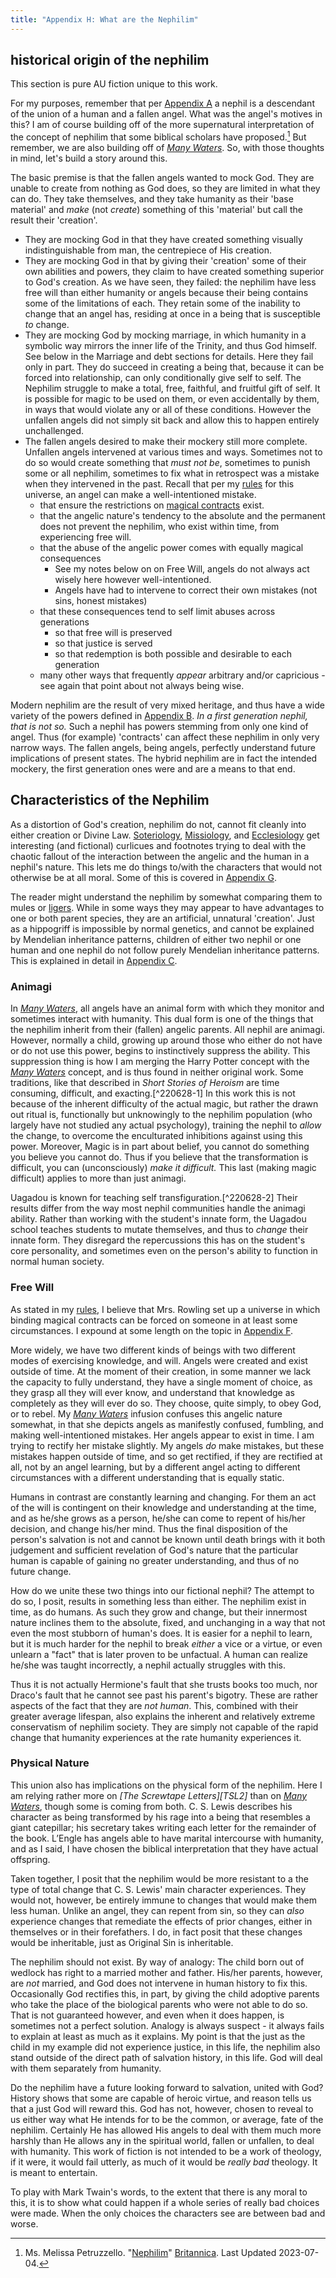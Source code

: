 ```yaml
---
title: "Appendix H: What are the Nephilim"
---
```


## historical origin of the nephilim

This section is pure AU fiction unique to this work.

For my purposes, remember that per [Appendix A][AA] a nephil is a descendant of the union
of a human and a fallen angel.  What was the angel's motives in this?  I am of course
building off of the more supernatural interpretation of the concept of nephilim that
some biblical scholars have proposed.[^230714-1]  But remember, we are also building off
of _[Many Waters][MW]_.  So, with those thoughts in mind, let's build a story around
this.

The basic premise is that the fallen angels wanted to mock God.  They are unable to
create from nothing as God does, so they are limited in what they can do.  They
take themselves, and they take humanity as their 'base material' and *make* (not
*create*) something of this 'material' but call the result their 'creation'.

* They are mocking God in that they have created something visually indistinguishable
  from man, the centrepiece of His creation.
* They are mocking God in that by giving their 'creation' some of their own abilities
  and powers, they claim to have created something superior to God's creation.  As we
  have seen, they failed: the nephilim have less free will than either humanity or
  angels because their being contains some of the limitations of each. They retain
  some of the inability to change that an angel has, residing at once in a being that
  is susceptible *to* change.
* They are mocking God by mocking marriage, in which humanity in a symbolic way
  mirrors the inner life of the Trinity, and thus God himself.  See below in the
  Marriage and debt sections for details. Here they fail only in part.  They do
  succeed in creating a being that, because it can be forced into relationship,
  can only conditionally give self to self.  The Nephilim struggle to make a total,
  free, faithful, and fruitful gift of self.  It is possible for magic to be used on
  them, or even accidentally by them, in ways that would violate any or all of these
  conditions.  However the unfallen angels did not simply sit back and allow this to
  happen entirely unchallenged.
* The fallen angels desired to make their mockery still more complete.  Unfallen angels
  intervened at various times and ways.  Sometimes not to do so would create something 
  that *must not be*, sometimes to punish some or all nephilim, sometimes to fix what 
  in retrospect was a mistake when they intervened in the past. Recall that per my [rules][AA]
  for this universe, an angel can make a well-intentioned mistake. 
    * that ensure the restrictions on [magical contracts][AF] exist.
    * that the angelic nature's tendency to the absolute and the permanent does not prevent
      the nephilim, who exist within time, from experiencing free will.
    * that the abuse of the angelic power comes with equally magical consequences
        * See my notes below on on Free Will, angels do not always act wisely here however well-intentioned.
        * Angels have had to intervene to correct their own mistakes (not sins, honest mistakes)
    * that these consequences tend to self limit abuses across generations
        * so that free will is preserved
        * so that justice is served
        * so that redemption is both possible and desirable to each generation
    * many other ways that frequently *appear* arbitrary and/or capricious - see again that point about not always being wise.

Modern nephilim are the result of very mixed heritage, and thus have a wide variety
of the powers defined in [Appendix B][AB].  *In a first generation nephil, that is not
so.*  Such a nephil has powers stemming from only one kind of angel.  Thus (for example)
'contracts' can affect these nephilim in only very narrow ways.  The fallen angels, being angels,
perfectly understand future implications of present states.  The hybrid nephilim are
in fact the intended mockery, the first generation ones were and are a means to that end.

[AB]: <../appendix_b>

[AF]: <../appendix_f>

[^230714-1]: Ms. Melissa Petruzzello. "[Nephilim]" [Britannica]. Last Updated 2023-07-04.

[Nephilim]: <https://www.britannica.com/topic/Nephilim>

[Britannica]: <https://www.britannica.com>

[AA]: <../appendix_a>

[MW]: <https://en.wikipedia.org/wiki/Many_Waters>

## Characteristics of the Nephilim

As a distortion of God's creation, nephilim do not, cannot fit cleanly into 
either creation or Divine Law. [Soteriology][WP1], [Missiology][WP2], and 
[Ecclesiology][WP3] get interesting (and fictional) curlicues and footnotes 
trying to deal with the chaotic fallout of the interaction between the 
angelic and the human in a nephil's nature.  This lets me do things to/with 
the characters that would not otherwise be at all moral.  Some of this is
covered in [Appendix G][AG].

The reader might understand the nephilim by somewhat comparing them to mules or 
[ligers].  While in some ways they may appear to have advantages to one or both 
parent species, they are an artificial, unnatural 'creation'.   Just as a 
hippogriff is impossible by normal genetics, and cannot be explained by Mendelian 
inheritance patterns, children of either two nephil or one human and one nephil 
do not follow purely Mendelian inheritance patterns.  This is explained in detail
in [Appendix C][AC].

### Animagi 

In _[Many Waters][MW]_, all angels have an animal form with which they monitor and
sometimes interact with humanity.  This dual form is one of the things that the 
nephilim inherit from their (fallen) angelic parents.  All nephil are animagi.  
However, normally a child, growing up around those who either do not have or do 
not use this power, begins to instinctively suppress the ability. This suppression 
thing is how I am merging the Harry Potter concept with the _[Many Waters][MW]_ 
concept, and is thus found in neither original work.  Some traditions, like that 
described in _Short Stories of Heroism_ are time consuming, difficult, and 
exacting.[^220628-1]  In this work this is not because of the inherent difficulty 
of the actual magic, but rather the drawn out ritual is, functionally but 
unknowingly to the nephilim population (who largely have not studied any actual 
psychology), training the nephil to *allow* the change, to overcome the 
enculturated inhibitions against using this power.  Moreover, Magic is in part 
about belief, you cannot do something you believe you cannot do.  Thus if you 
believe that the transformation is difficult, you can (unconsciously) *make it 
difficult.*   This last (making magic difficult) applies to more than just
animagi. 

Uagadou is known for teaching self transfiguration.[^220628-2]  Their results 
differ from the way most nephil communities handle the animagi ability.  Rather 
than working with the student's innate form, the Uagadou school teaches 
students to mutate themselves, and thus to *change* their innate form.  They 
disregard the repercussions this has on the student's core personality, and 
sometimes even on the person's ability to function in normal human society.

### Free Will 

As stated in my [rules][AA], I believe that Mrs. Rowling set up a universe in 
which binding magical contracts can be forced on someone in at least some
circumstances.  I expound at some length on the topic in [Appendix F][AF].

More widely, we have two different kinds of beings with two different modes of
exercising knowledge, and will.  Angels were created and exist outside of time.
At the moment of their creation, in some manner we lack the capacity to fully
understand, they have a single moment of choice, as they grasp all they will
ever know, and understand that knowledge as completely as they will ever do so.
They choose, quite simply, to obey God, or to rebel.  My _[Many Waters][MW]_
infusion confuses this angelic nature somewhat, in that she depicts angels as 
manifestly confused, fumbling, and making well-intentioned mistakes.  Her angels
appear to exist in time.  I am trying to rectify her mistake slightly.  My angels
*do* make mistakes, but these mistakes happen outside of time, and so get rectified,
if they are rectified at all, not by an angel learning, but by a different angel
acting to different circumstances with a different understanding that is equally
static. 

Humans in contrast are constantly learning and changing.  For them an act of the
will is contingent on their knowledge and understanding at the time, and as he/she
grows as a person, he/she can come to repent of his/her decision, and change 
his/her mind.  Thus the final disposition of the person's salvation is not and
cannot be known until death brings with it both judgement and sufficient revelation
of God's nature that the particular human is capable of gaining no greater 
understanding, and thus of no future change.

How do we unite these two things into our fictional nephil?  The attempt to do so,
I posit, results in something less than either.  The nephilim exist in time,
as do humans.  As such they grow and change, but their innermost nature inclines
them to the absolute, fixed, and unchanging in a way that not even the most 
stubborn of human's does.  It is easier for a nephil to learn, but it is much
harder for the nephil to break *either* a vice or a virtue, or even unlearn a
"fact" that is later proven to be unfactual.  A human can realize he/she was
taught incorrectly, a nephil actually struggles with this. 

Thus it is not actually Hermione's fault that she trusts books too much, nor 
Draco's fault that he cannot see past his parent's bigotry.  These are rather
aspects of the fact that they are *not human*.  This, combined with their
greater average lifespan, also explains the inherent and relatively extreme
conservatism of nephilim society.  They are simply not capable of the rapid 
change that humanity experiences at the rate humanity experiences it. 

### Physical Nature

This union also has implications on the physical form of the nephilim.  Here
I am relying rather more on _[The Screwtape Letters][TSL2]_ than on _[Many 
Waters][MW]_, though some is coming from both.  C. S. Lewis describes his
character as being transformed by his rage into a being that resembles a giant
catepillar; his secretary takes writing each letter for the remainder of the
book.  L’Engle has angels able to have marital intercourse with humanity, and
as I said, I have chosen the biblical interpretation that they have actual
offspring.  

Taken together, I posit that the nephilim would be more resistant to a the type
of total change that C. S. Lewis' main character experiences.  They would not,
however, be entirely immune to changes that would make them less human.  Unlike
an angel, they can repent from sin, so they can *also* experience changes that
remediate the effects of prior changes, either in themselves or in their
forefathers.  I do, in fact posit that these changes would be inheritable, just
as Original Sin is inheritable.  

The nephilim should not exist.  By way of analogy:  The child born out of 
wedlock has right to a married mother and father.  His/her parents, however,
are *not* married, and God does not intervene in human history to fix this.
Occasionally God rectifies this, in part, by giving the child adoptive
parents who take the place of the biological parents who were not able to 
do so.  That is not guaranteed however, and even when it does happen, is 
sometimes not a perfect solution.  Analogy is always suspect - it always
fails to explain at least as much as it explains.  My point is that the
just as the child in my example did not experience justice, in this life,
the nephilim also stand outside of the direct path of salvation history, 
in this life. God will deal with them separately from humanity. 

Do the nephilim have a future looking forward to salvation, united with God?
History shows that some are capable of heroic virtue, and reason tells
us that a just God will reward this.  God has not, however, chosen to
reveal to us either way what He intends for to be the common, or average,
fate of the nephilim.  Certainly He has allowed His angels to deal with
them much more harshly than He allows any in the spiritual world, fallen or
unfallen, to deal with humanity.  This work of fiction is not intended
to be a work of theology, if it were, it would fail utterly, as
much of it would be *really bad* theology. It is meant to entertain. 

To play with Mark Twain's words, to the extent that there is any moral to this,
it is to show what could happen if a whole series of really bad choices were 
made.  When the only choices the characters see are between bad and worse. 

[ligers]: <https://en.wikipedia.org/wiki/ligers>

[MW]: <https://en.wikipedia.org/wiki/Many_Waters>

[TSL]: <https://archive.org/details/in.ernet.dli.2015.86985>

[AA]: <../appendix_a>

[AB]: <../appendix_b>

[AC]: <../appendix_c>

[AD]: <../appendix_d>

[AE]: <../appendix_e>

[AF]: <../appendix_f>

[AG]: <../appendix_g>

[AH]: <../appendix_h>

[WP1]: <https://en.wikipedia.org/wiki/Soteriology>

[WP2]: <https://en.wikipedia.org/wiki/Missiology>

[WP3]: <https://en.wikipedia.org/wiki/Ecclesiology>

